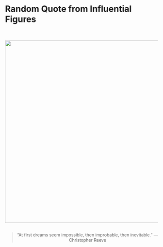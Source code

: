 # Random Quote from Influential Figures

<div align="center">
  <br>
  <br>
  <a href="https://en.wikipedia.org/wiki/Christopher_Reeve" title="Christopher Reeve - Wikipedia"><img src="https://upload.wikimedia.org/wikipedia/commons/2/2e/C_Reeve_in_Marriage_of_Figaro_Opening_night_1985.jpg" width="600px"></a>
  <br>
  <br>
  <blockquote>&ldquo;At first dreams seem impossible, then improbable, then inevitable.&rdquo; &mdash; <footer>Christopher Reeve</footer></blockquote>
</div>
  